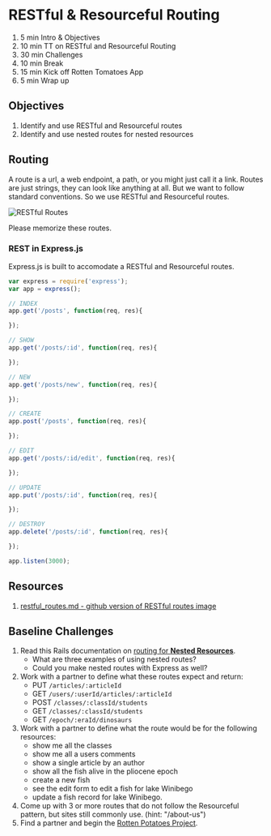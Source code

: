 # RESTful & Resourceful Routing

1. 5 min Intro & Objectives
1. 10 min TT on RESTful and Resourceful Routing
1. 30 min Challenges
1. 10 min Break
1. 15 min Kick off Rotten Tomatoes App
1. 5 min Wrap up

## Objectives

1. Identify and use RESTful and Resourceful routes
1. Identify and use nested routes for nested resources

## Routing

A route is a url, a web endpoint, a path, or you might just call it a link. Routes are just strings, they can look like anything at all. But we want to follow standard conventions. So we use RESTful and Resourceful routes.

![RESTful Routes](assets/RESTful-routes.png)

Please memorize these routes.

### REST in Express.js

Express.js is built to accomodate a RESTful and Resourceful routes.

```js
var express = require('express');
var app = express();

// INDEX
app.get('/posts', function(req, res){

});

// SHOW
app.get('/posts/:id', function(req, res){

});

// NEW
app.get('/posts/new', function(req, res){

});

// CREATE
app.post('/posts', function(req, res){

});

// EDIT
app.get('/posts/:id/edit', function(req, res){

});

// UPDATE
app.put('/posts/:id', function(req, res){

});

// DESTROY
app.delete('/posts/:id', function(req, res){

});

app.listen(3000);
```

## Resources

1. [restful_routes.md - github version of RESTful routes image](https://gist.github.com/alexpchin/09939db6f81d654af06b)

## Baseline Challenges

1. Read this Rails documentation on [routing for **Nested Resources**](http://guides.rubyonrails.org/routing.html#nested-resources).
    - What are three examples of using nested routes?
    - Could you make nested routes with Express as well?
1. Work with a partner to define what these routes expect and return:
    - PUT `/articles/:articleId`
    - GET `/users/:userId/articles/:articleId`
    - POST `/classes/:classId/students`
    - GET `/classes/:classId/students`
    - GET `/epoch/:eraId/dinosaurs`
1. Work with a partner to define what the route would be for the following resources:
    - show me all the classes
    - show me all a users comments
    - show a single article by an author
    - show all the fish alive in the pliocene epoch
    - create a new fish
    - see the edit form to edit a fish for lake Winibego
    - update a fish record for lake Winibego.
1. Come up with 3 or more routes that do not follow the Resourceful pattern, but sites still commonly use. (hint: "/about-us")
1. Find a partner and begin the [Rotten Potatoes Project](https://www.makeschool.com/online-courses/tutorials/rotten-potatoes-movie-reviews-with-express-js/bootstrap-an-express-project).
